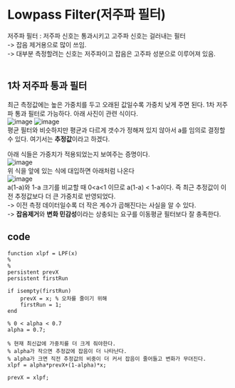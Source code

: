 # Lowpass Filter(저주파 필터)
저주파 필터 :  저주파 신호는 통과시키고 고주파 신호는 걸러내는 필터<br>
-> 잡음 제거용으로 많이 쓰임.<br>
-> 대부분 측정할려는 신호는 저주파이고 잡음은 고주파 성분으로 이루어져 있음.<br>
<br>

## 1차 저주파 통과 필터
최근 측정값에는 높은 가중치를 두고 오래된 값일수록 가중치 낮게 주면 된다. 1차 저주파 통과 필터로 가능하다. 아래 사진이 관련 식이다.<br>
![image](https://user-images.githubusercontent.com/42115807/85680871-a8a00400-b705-11ea-8e44-b1c026040faa.png)
![image](https://user-images.githubusercontent.com/42115807/85680926-b786b680-b705-11ea-8acc-d85378612bd4.png)
<br>
평균 필터와 비슷하지만 평균과 다르게 갯수가 정해져 있지 않아서 a를 임의로 결정할 수 있다. 여기서는 **추정값**이라고 하겠다.<br>

아래 식들은 가중치가 적용되었는지 보여주는 증명이다.<br>
![image](https://user-images.githubusercontent.com/42115807/85681755-92467800-b706-11ea-943c-3ef1753cf385.png)<br>
위 식을 앞에 있는 식에 대입하면 아래처럼 나온다<br>
![image](https://user-images.githubusercontent.com/42115807/85692554-76e06a80-b710-11ea-9b60-9f22dec03ece.png)<br>
a(1-a)와 1-a 크기를 비교할 때 0<a<1 이므로 a(1-a) < 1-a이다. 즉 최근 추정값이 이전 추정값보다 더 큰 가중치로 반영되었다.<br>
-> 이전 측정 데이터일수록 더 작은 계수가 곱해진다는 사실을 알 수 있다.<br>
-> **잡음제거**와 **변화 민감성**이라는 상충되는 요구를 이동평균 필터보다 잘 충족한다.
<br>
## code
    function xlpf = LPF(x)
    %
    %
    persistent prevX
    persistent firstRun

    if isempty(firstRun)
        prevX = x; % 오차를 줄이기 위해
        firstRun = 1;
    end

    % 0 < alpha < 0.7
    alpha = 0.7;

    % 현재 최신값에 가중치를 더 크게 줘야한다.
    % alpha가 작으면 추정값에 잡음이 더 나타난다.
    % alpha가 크면 직전 추정값의 비중이 더 커서 잡음이 줄어들고 변화가 무뎌진다.
    xlpf = alpha*prevX+(1-alpha)*x;

    prevX = xlpf;
<br>
